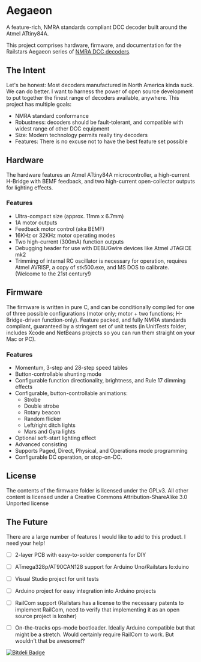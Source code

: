 Aegaeon
=======

A feature-rich, NMRA standards compliant DCC decoder built around the Atmel ATtiny84A.

This project comprises hardware, firmware, and documentation for the Railstars Aegaeon series of [NMRA DCC decoders](http://en.wikipedia.org/wiki/Digital_Command_Control).


The Intent
----------

Let's be honest: Most decoders manufactured in North America kinda suck. We can do better. I want to harness the power of open source development to put together the finest range of decoders available, anywhere. This project has multiple goals:
* NMRA standard conformance
* Robustness: decoders should be fault-tolerant, and compatible with widest range of other DCC equipment
* Size: Modern technology permits really tiny decoders
* Features: There is no excuse not to have the best feature set possible


Hardware
--------

The hardware features an Atmel ATtiny84A microcontroller, a high-current H-Bridge with BEMF feedback, and two high-current open-collector outputs for lighting effects.

### Features

* Ultra-compact size (approx. 11mm x 6.7mm)
* 1A motor outputs
* Feedback motor control (aka BEMF)
* 16KHz or 32KHz motor operating modes
* Two high-current (300mA) function outputs
* Debugging header for use with DEBUGwire devices like Atmel JTAGICE mk2
* Trimming of internal RC oscillator is necessary for operation, requires Atmel AVRISP, a copy of stk500.exe, and MS DOS to calibrate. (Welcome to the 21st century!)


Firmware
--------

The firmware is written in pure C, and can be conditionally compiled for one of three possible configurations (motor only; motor + two functions; H-Bridge-driven function-only). Feature packed, and fully NMRA standards compliant, guaranteed by a stringent set of unit tests (in UnitTests folder, includes Xcode and NetBeans projects so you can run them straight on your Mac or PC).

### Features

* Momentum, 3-step and 28-step speed tables
* Button-controllable shunting mode
* Configurable function directionality, brightness, and Rule 17 dimming effects
* Configurable, button-controllable animations:
    * Strobe
    * Double strobe
    * Rotary beacon
    * Random flicker
    * Left/right ditch lights
    * Mars and Gyra lights
* Optional soft-start lighting effect
* Advanced consisting
* Supports Paged, Direct, Physical, and Operations mode programming
* Configurable DC operation, or stop-on-DC.


License
-------

The contents of the firmware folder is licensed under the GPLv3.
All other content is licensed under a Creative Commons Attribution-ShareAlike 3.0 Unported license


The Future
----------

There are a large number of features I would like to add to this product. I need your help!
- [ ] 2-layer PCB with easy-to-solder components for DIY
- [ ] ATmega328p/AT90CAN128 support for Arduino Uno/Railstars Io:duino
- [ ] Visual Studio project for unit tests
- [ ] Arduino project for easy integration into Arduino projects
- [ ] RailCom support (Railstars has a license to the necessary patents to implement RailCom, need to verify that implementing it as an open source project is kosher)
- [ ] On-the-tracks ops-mode bootloader. Ideally Arduino compatible but that might be a stretch. Would certainly require RailCom to work. But wouldn't that be awesome!?


[![Bitdeli Badge](https://d2weczhvl823v0.cloudfront.net/Railstars/aegaeon/trend.png)](https://bitdeli.com/free "Bitdeli Badge")

